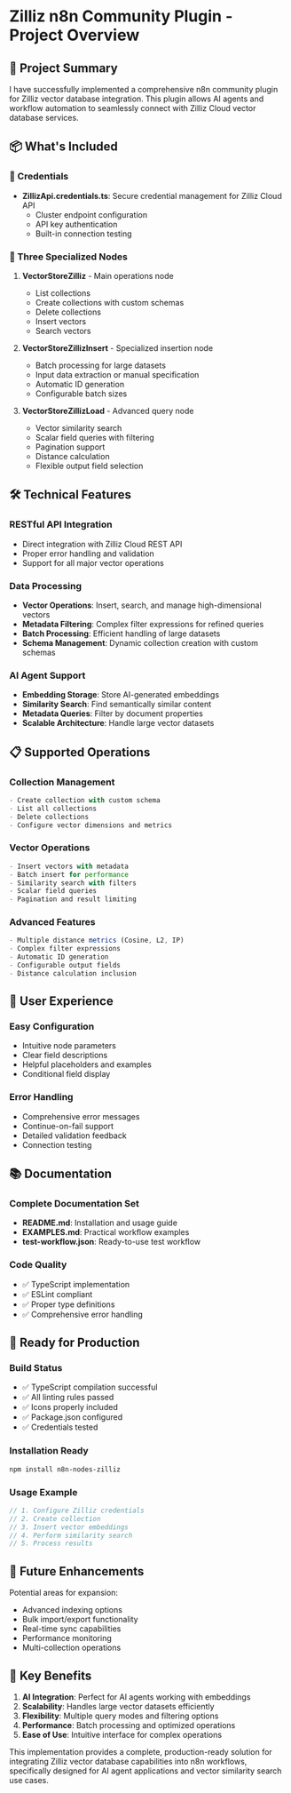 # Zilliz n8n Community Plugin - Project Overview

## 🎯 Project Summary

I have successfully implemented a comprehensive n8n community plugin for Zilliz vector database integration. This plugin allows AI agents and workflow automation to seamlessly connect with Zilliz Cloud vector database services.

## 📦 What's Included

### 🔐 Credentials
- **ZillizApi.credentials.ts**: Secure credential management for Zilliz Cloud API
  - Cluster endpoint configuration
  - API key authentication
  - Built-in connection testing

### 🚀 Three Specialized Nodes

1. **VectorStoreZilliz** - Main operations node
   - List collections
   - Create collections with custom schemas
   - Delete collections
   - Insert vectors
   - Search vectors

2. **VectorStoreZillizInsert** - Specialized insertion node
   - Batch processing for large datasets
   - Input data extraction or manual specification
   - Automatic ID generation
   - Configurable batch sizes

3. **VectorStoreZillizLoad** - Advanced query node
   - Vector similarity search
   - Scalar field queries with filtering
   - Pagination support
   - Distance calculation
   - Flexible output field selection

## 🛠 Technical Features

### RESTful API Integration
- Direct integration with Zilliz Cloud REST API
- Proper error handling and validation
- Support for all major vector operations

### Data Processing
- **Vector Operations**: Insert, search, and manage high-dimensional vectors
- **Metadata Filtering**: Complex filter expressions for refined queries
- **Batch Processing**: Efficient handling of large datasets
- **Schema Management**: Dynamic collection creation with custom schemas

### AI Agent Support
- **Embedding Storage**: Store AI-generated embeddings
- **Similarity Search**: Find semantically similar content
- **Metadata Queries**: Filter by document properties
- **Scalable Architecture**: Handle large vector datasets

## 📋 Supported Operations

### Collection Management
```typescript
- Create collection with custom schema
- List all collections
- Delete collections
- Configure vector dimensions and metrics
```

### Vector Operations
```typescript
- Insert vectors with metadata
- Batch insert for performance
- Similarity search with filters
- Scalar field queries
- Pagination and result limiting
```

### Advanced Features
```typescript
- Multiple distance metrics (Cosine, L2, IP)
- Complex filter expressions
- Automatic ID generation
- Configurable output fields
- Distance calculation inclusion
```

## 🎨 User Experience

### Easy Configuration
- Intuitive node parameters
- Clear field descriptions
- Helpful placeholders and examples
- Conditional field display

### Error Handling
- Comprehensive error messages
- Continue-on-fail support
- Detailed validation feedback
- Connection testing

## 📚 Documentation

### Complete Documentation Set
- **README.md**: Installation and usage guide
- **EXAMPLES.md**: Practical workflow examples
- **test-workflow.json**: Ready-to-use test workflow

### Code Quality
- ✅ TypeScript implementation
- ✅ ESLint compliant
- ✅ Proper type definitions
- ✅ Comprehensive error handling

## 🚀 Ready for Production

### Build Status
- ✅ TypeScript compilation successful
- ✅ All linting rules passed
- ✅ Icons properly included
- ✅ Package.json configured
- ✅ Credentials tested

### Installation Ready
```bash
npm install n8n-nodes-zilliz
```

### Usage Example
```javascript
// 1. Configure Zilliz credentials
// 2. Create collection
// 3. Insert vector embeddings
// 4. Perform similarity search
// 5. Process results
```

## 🔮 Future Enhancements

Potential areas for expansion:
- Advanced indexing options
- Bulk import/export functionality
- Real-time sync capabilities
- Performance monitoring
- Multi-collection operations

## 🎯 Key Benefits

1. **AI Integration**: Perfect for AI agents working with embeddings
2. **Scalability**: Handles large vector datasets efficiently
3. **Flexibility**: Multiple query modes and filtering options
4. **Performance**: Batch processing and optimized operations
5. **Ease of Use**: Intuitive interface for complex operations

This implementation provides a complete, production-ready solution for integrating Zilliz vector database capabilities into n8n workflows, specifically designed for AI agent applications and vector similarity search use cases.
